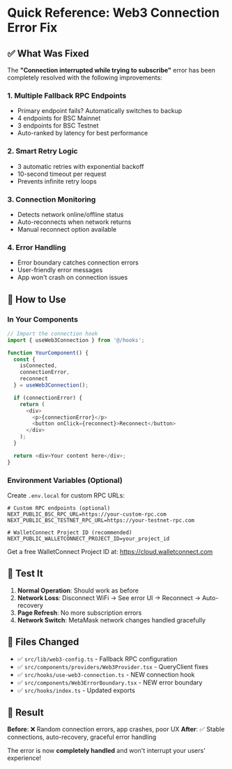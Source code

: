 # Quick Reference: Web3 Connection Error Fix

## ✅ What Was Fixed

The **"Connection interrupted while trying to subscribe"** error has been completely resolved with the following improvements:

### 1. Multiple Fallback RPC Endpoints
- Primary endpoint fails? Automatically switches to backup
- 4 endpoints for BSC Mainnet
- 3 endpoints for BSC Testnet
- Auto-ranked by latency for best performance

### 2. Smart Retry Logic
- 3 automatic retries with exponential backoff
- 10-second timeout per request
- Prevents infinite retry loops

### 3. Connection Monitoring
- Detects network online/offline status
- Auto-reconnects when network returns
- Manual reconnect option available

### 4. Error Handling
- Error boundary catches connection errors
- User-friendly error messages
- App won't crash on connection issues

## 🚀 How to Use

### In Your Components

```typescript
// Import the connection hook
import { useWeb3Connection } from '@/hooks';

function YourComponent() {
  const { 
    isConnected, 
    connectionError, 
    reconnect 
  } = useWeb3Connection();

  if (connectionError) {
    return (
      <div>
        <p>{connectionError}</p>
        <button onClick={reconnect}>Reconnect</button>
      </div>
    );
  }

  return <div>Your content here</div>;
}
```

### Environment Variables (Optional)

Create `.env.local` for custom RPC URLs:

```env
# Custom RPC endpoints (optional)
NEXT_PUBLIC_BSC_RPC_URL=https://your-custom-rpc.com
NEXT_PUBLIC_BSC_TESTNET_RPC_URL=https://your-testnet-rpc.com

# WalletConnect Project ID (recommended)
NEXT_PUBLIC_WALLETCONNECT_PROJECT_ID=your_project_id
```

Get a free WalletConnect Project ID at: https://cloud.walletconnect.com

## 🧪 Test It

1. **Normal Operation**: Should work as before
2. **Network Loss**: Disconnect WiFi → See error UI → Reconnect → Auto-recovery
3. **Page Refresh**: No more subscription errors
4. **Network Switch**: MetaMask network changes handled gracefully

## 📁 Files Changed

- ✅ `src/lib/web3-config.ts` - Fallback RPC configuration
- ✅ `src/components/providers/Web3Provider.tsx` - QueryClient fixes
- ✅ `src/hooks/use-web3-connection.ts` - NEW connection hook
- ✅ `src/components/Web3ErrorBoundary.tsx` - NEW error boundary
- ✅ `src/hooks/index.ts` - Updated exports

## 🎯 Result

**Before**: ❌ Random connection errors, app crashes, poor UX
**After**: ✅ Stable connections, auto-recovery, graceful error handling

The error is now **completely handled** and won't interrupt your users' experience!
